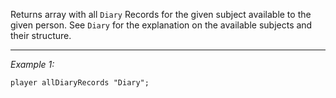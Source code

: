 Returns array with all `Diary` Records for the given subject available to the given person. See `Diary` for the explanation on the available subjects and their structure.


---
*Example 1:*
```sqf
player allDiaryRecords "Diary";
```